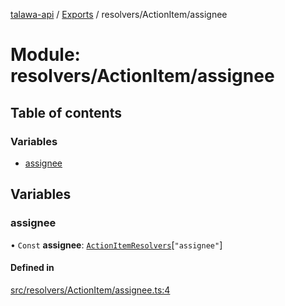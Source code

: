 [talawa-api](../README.md) / [Exports](../modules.md) / resolvers/ActionItem/assignee

# Module: resolvers/ActionItem/assignee

## Table of contents

### Variables

- [assignee](resolvers_ActionItem_assignee.md#assignee)

## Variables

### assignee

• `Const` **assignee**: [`ActionItemResolvers`](types_generatedGraphQLTypes.md#actionitemresolvers)[``"assignee"``]

#### Defined in

[src/resolvers/ActionItem/assignee.ts:4](https://github.com/PalisadoesFoundation/talawa-api/blob/7d5b1e7/src/resolvers/ActionItem/assignee.ts#L4)
